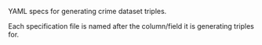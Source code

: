 YAML specs for generating crime dataset triples.

Each specification file is named after the column/field it is generating triples for.
